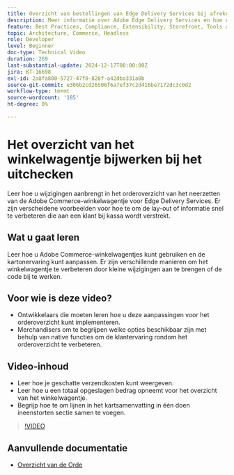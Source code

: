 ```yaml
---
title: Overzicht van bestellingen van Edge Delivery Services bij afrekenen
description: Meer informatie over Adobe Edge Delivery Services en hoe u het overzichtsgedeelte voor bestellingen van de Commerce-drop-in bij het afrekenen kunt bijwerken.
feature: Best Practices, Compliance, Extensibility, Storefront, Tools and External Services
topic: Architecture, Commerce, Headless
role: Developer
level: Beginner
doc-type: Technical Video
duration: 269
last-substantial-update: 2024-12-17T00:00:00Z
jira: KT-16698
exl-id: 2a8fa800-5727-47f0-828f-a42dba331a0b
source-git-commit: e306b2cd26506f6a7ef37c2d416be7172dc3c0d2
workflow-type: tm+mt
source-wordcount: '185'
ht-degree: 0%

---
```


# Het overzicht van het winkelwagentje bijwerken bij het uitchecken

Leer hoe u wijzigingen aanbrengt in het orderoverzicht van het neerzetten van de Adobe Commerce-winkelwagentje voor Edge Delivery Services.  Er zijn verscheidene voorbeelden voor hoe te om de lay-out of informatie snel te verbeteren die aan een klant bij kassa wordt verstrekt.

## Wat u gaat leren

Leer hoe u Adobe Commerce-winkelwagentjes kunt gebruiken en de kartonervaring kunt aanpassen.  Er zijn verschillende manieren om het winkelwagentje te verbeteren door kleine wijzigingen aan te brengen of de code bij te werken.

## Voor wie is deze video?

* Ontwikkelaars die moeten leren hoe u deze aanpassingen voor het orderoverzicht kunt implementeren.
* Merchandisers om te begrijpen welke opties beschikbaar zijn met behulp van native functies om de klantervaring rondom het orderoverzicht te verbeteren.

## Video-inhoud

* Leer hoe je geschatte verzendkosten kunt weergeven.
* Leer hoe u een totaal opgeslagen bedrag opneemt voor het overzicht van het winkelwagentje.
* Begrijp hoe te om lijnen in het kartsamenvatting in één doen ineenstorten sectie samen te voegen.

>[!VIDEO](https://video.tv.adobe.com/v/3441185?learn=on)

## Aanvullende documentatie

* [ Overzicht van de Orde ](https://experienceleague.adobe.com/developer/commerce/storefront/dropins/cart/tutorials/order-summary-lines/)
